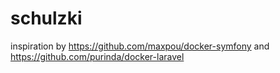 # schulzki

inspiration by
https://github.com/maxpou/docker-symfony
and
https://github.com/purinda/docker-laravel